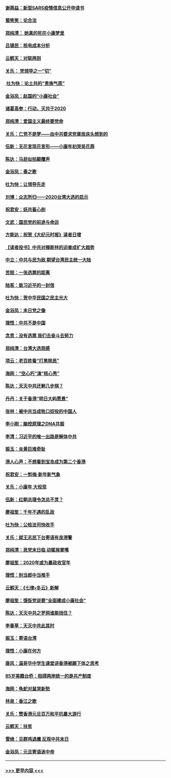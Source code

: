#### [谢燕益：新型SARS疫情信息公开申请书](../pages/nsc993/n11808840.md?t=01212301) 
#### [蜀笑笑：论合法](../pages/nsc993/n11808064.md?t=01212301) 
#### [郑纯清： 她真的死在小康梦里](../pages/nsc993/n11806623.md?t=01212301) 
#### [吕锡民：核电成本分析](../pages/nsc993/n11806284.md?t=01212301) 
#### [云鹤天：对联两则](../pages/nsc993/n11805957.md?t=01212301) 
#### [关乐： 党领导之一“切”](../pages/nsc993/n11804505.md?t=01212301) 
#### [ 吐为快：论土共的“贵族气质”](../pages/nsc993/n11804490.md?t=01212301) 
#### [金浴凤：赵国的“小康社会”](../pages/nsc993/n11804452.md?t=01212301) 
#### [诸葛高参：行动，灭共于2020](../pages/nsc993/n11804120.md?t=01212301) 
#### [郑纯清：爱国主义最终要党命](../pages/nsc993/n11802197.md?t=01212301) 
#### [关乐：亡党不是梦——由中共要求党章放床头想到的](../pages/nsc993/n11802156.md?t=01212301) 
#### [伍新：无花言现花言形——小康年初哭吴花燕](../pages/nsc993/n11800044.md?t=01212301) 
#### [陈达：马屁似拍颠覆声](../pages/nsc993/n11800010.md?t=01212301) 
#### [金浴凤：春之歌](../pages/nsc993/n11797687.md?t=01212301) 
#### [吐为快：让领导先走](../pages/nsc993/n11797512.md?t=01212301) 
#### [刘博：众志所归——2020台湾大选的启示](../pages/nsc993/n11796878.md?t=01212301) 
#### [祝君安：妖共畜心剖](../pages/nsc993/n11794273.md?t=01212301) 
#### [文武：国民党的前途与命运](../pages/nsc993/n11794198.md?t=01212301) 
#### [方能达：祝贺《大纪元时报》读者日增](../pages/nsc993/n11793807.md?t=01212301) 
#### [【读者投书】中共对穆斯林的迫害成扩大趋势](../pages/nsc993/n11791371.md?t=01212301) 
#### [中立：中共与民为敌 期望台湾民主统一大陆](../pages/nsc993/n11790392.md?t=01212301) 
#### [苦胆：一张选票的距离](../pages/nsc993/n11788914.md?t=01212301) 
#### [陆客：致习近平的一封信](../pages/nsc993/n11788867.md?t=01212301) 
#### [吐为快：贺中华民国之民主光大](../pages/nsc993/n11788618.md?t=01212301) 
#### [金浴凤：末日党之像](../pages/nsc993/n11787475.md?t=01212301) 
#### [理悟：中共不是中国](../pages/nsc993/n11787463.md?t=01212301) 
#### [念贲：没有选票  我们去奋斗去努力](../pages/nsc993/n11787398.md?t=01212301) 
#### [郑纯清：台湾大选观感](../pages/nsc993/n11786210.md?t=01212301) 
#### [项云：老百姓看“打黑除恶”](../pages/nsc993/n11785398.md?t=01212301) 
#### [海网：“空心朽”演“核心秀”](../pages/nsc993/n11783874.md?t=01212301) 
#### [陈达：天灭中共还剩几步棋？](../pages/nsc993/n11783719.md?t=01212301) 
#### [丹丹：关于香港“明日大屿愿景”](../pages/nsc993/n11783273.md?t=01212301) 
#### [张林：被中共当成牲口奴役的中国人](../pages/nsc993/n11782397.md?t=01212301) 
#### [李小刚：脑控原理之DNA共振](../pages/nsc993/n11780962.md?t=01212301) 
#### [李清：习近平的唯一出路是解体中共](../pages/nsc993/n11780866.md?t=01212301) 
#### [振玉：炎黄巨难奇耻](../pages/nsc993/n11779632.md?t=01212301) 
#### [港人心声：不想看到宝岛成为第二个香港](../pages/nsc993/n11778817.md?t=01212301) 
#### [祝君安：一剪梅‧新年新气象](../pages/nsc993/n11776340.md?t=01212301) 
#### [关乐：小康年 大役现](../pages/nsc993/n11774213.md?t=01212301) 
#### [伍新：红朝总理令怎总不灵？](../pages/nsc993/n11770813.md?t=01212301) 
#### [廖祖笙：千年不遇的乱政](../pages/nsc993/n11770373.md?t=01212301) 
#### [吐为快：公检法司快收手](../pages/nsc993/n11770359.md?t=01212301) 
#### [关乐：就王志民下台寄语有良港警](../pages/nsc993/n11769903.md?t=01212301) 
#### [郑纯清：恶党末日临 动辄挨掌嘴](../pages/nsc993/n11769356.md?t=01212301) 
#### [廖祖笙：2020年或为暴政收官年](../pages/nsc993/n11768216.md?t=01212301) 
#### [理悟：别当郎中当推手](../pages/nsc993/n11768243.md?t=01212301) 
#### [云鹤天：《七律▪冬云》新解](../pages/nsc993/n11768204.md?t=01212301) 
#### [廖祖笙：饿饭党说要“全面建成小康社会”](../pages/nsc993/n11767482.md?t=01212301) 
#### [陈达：天灭中共之罗网谁能挡住？](../pages/nsc993/n11767465.md?t=01212301) 
#### [李春草：天灭中共此其时](../pages/nsc993/n11767452.md?t=01212301) 
#### [振玉：寄语台湾](../pages/nsc993/n11767432.md?t=01212301) 
#### [理悟：小康在何方](../pages/nsc993/n11767394.md?t=01212301) 
#### [唐风：温哥华中学生课堂讲香港被踢下体之思考](../pages/nsc993/n11766848.md?t=01212301) 
#### [85岁美籍台侨：阻碍两岸统一的是共产制度](../pages/nsc993/n11765043.md?t=01212301) 
#### [海网：龟蛇对鼠哭新愁](../pages/nsc993/n11764895.md?t=01212301) 
#### [林泉：香江之歌](../pages/nsc993/n11764415.md?t=01212301) 
#### [关乐：赞香港元旦百万和平抗暴大游行](../pages/nsc993/n11764382.md?t=01212301) 
#### [云鹤天：扶贫](../pages/nsc993/n11764245.md?t=01212301) 
#### [雪绮：见群鸡退鹰  反观中共末日](../pages/nsc993/n11762112.md?t=01212301) 
#### [金浴凤：元旦寄语迷中帝](../pages/nsc993/n11761788.md?t=01212301) 

----
#### [ >>> 更早内容 <<< ](../indexes/nsc993-earlier.md)
